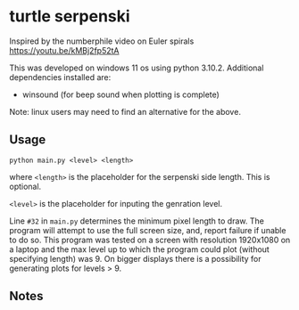 # turtle serpenski

Inspired by the numberphile video on Euler spirals <https://youtu.be/kMBj2fp52tA>

This was developed on windows 11 os using python 3.10.2. Additional dependencies installed are:

- winsound (for beep sound when plotting is complete)

Note: linux users may need to find an alternative for the above.

## Usage

```
python main.py <level> <length>
```

where `<length>` is the placeholder for the serpenski side length. This is optional.

`<level>` is the placeholder for inputing the genration level. 

Line `#32` in `main.py` determines the minimum pixel length to draw. The program
will attempt to use the full screen size, and, report failure if unable to do 
so. This program was tested on a screen with resolution 1920x1080 on a laptop
and the max level up to which the program could plot (without specifying length)
was 9. On bigger displays there is a possibility for generating plots for levels
\> 9.

## Notes

